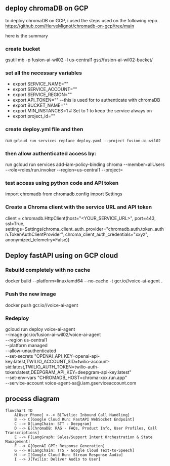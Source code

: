 
## deploy chromaDB on GCP

to deploy chromaDB on GCP, i used the steps used on the following repo. https://github.com/HerveMignot/chromadb-on-gcp/tree/main

here is the summary

### create bucket
gsutil mb -p fusion-ai-wil02 -l us-central1  gs://fusion-ai-wil02-bucket/

### set all the necessary variables
* export SERVICE_NAME=""
* export SERVICE_ACCOUNT=""
* export SERVICE_REGION=""
* export API_TOKEN="" --this is used for to authenticate with chromaDB
* export BUCKET_NAME=""
* export MIN_INSTANCES=1  # Set to 1 to keep the service always on
* export project_id=""

### create deploy.yml file and then
run `gcloud run services replace deploy.yaml --project fusion-ai-wil02`

### then allow authenticated access by:
run
 gcloud run services add-iam-policy-binding chroma    --member=allUsers --role=roles/run.invoker --region=us-central1 --project=<project-id>

### test access using python code and API token

import chromadb
from chromadb.config import Settings

### Create a Chroma client with the service URL and API token

client = chromadb.HttpClient(host="<YOUR_SERVICE_URL>", port=443, ssl=True,
        settings=Settings(chroma_client_auth_provider="chromadb.auth.token_authn.TokenAuthClientProvider",
        chroma_client_auth_credentials="xxyz",
        anonymized_telemetry=False))

## Deploy fastAPI using on GCP cloud

### Rebuild completely with no cache
docker build --platform=linux/amd64 --no-cache -t gcr.io/<project-id>/voice-ai-agent .

### Push the new image
docker push gcr.io/<project-id>/voice-ai-agent

### Redeploy

gcloud run deploy voice-ai-agent \
  --image gcr.io/fusion-ai-wil02/voice-ai-agent \
  --region us-central1 \
  --platform managed \
  --allow-unauthenticated \
  --set-secrets "OPENAI_API_KEY=openai-api-key:latest,TWILIO_ACCOUNT_SID=twilio-account-sid:latest,TWILIO_AUTH_TOKEN=twilio-auth-token:latest,DEEPGRAM_API_KEY=deepgram-api-key:latest" \
  --set-env-vars "CHROMADB_HOST=chroma-xxx.run.app" \
  --service-account voice-agent-sa@<project-id>.iam.gserviceaccount.com

## process diagram

```mermaid
flowchart TD
    A[User Phone] <--> B[Twilio: Inbound Call Handling]
    B --> C[Google Cloud Run: FastAPI WebSocket Endpoint]
    C --> D[LangChain: STT - Deepgram]
    D --> E[ChromaDB: RAG - FAQs, Product Info, User Profiles, Call Transcriptions]
    E --> F[LangGraph: Sales/Support Intent Orchestration & State Management]
    F --> G[OpenAI GPT: Response Generation]
    G --> H[LangChain: TTS - Google Cloud Text-to-Speech]
    H --> I[Google Cloud Run: Stream Response Audio]
    I --> J[Twilio: Deliver Audio to User]

```